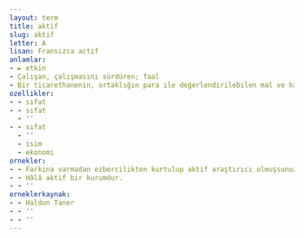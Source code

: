```yaml
---
layout: term
title: aktif
slug: aktif
letter: A
lisan: Fransızca actif
anlamlar:
- ► etkin
- Çalışan, çalışmasını sürdüren; faal
- Bir ticarethanenin, ortaklığın para ile değerlendirilebilen mal ve haklarının tümü
ozellikler:
- - sıfat
- - sıfat
  - ''
- - sıfat
  - ''
  - isim
  - ekonomi
ornekler:
- - Farkına varmadan ezbercilikten kurtulup aktif araştırıcı olmuşsunuz.
- - Hâlâ aktif bir kurumdur.
- - ''
orneklerkaynak:
- - Haldun Taner
- - ''
- - ''
---
```

